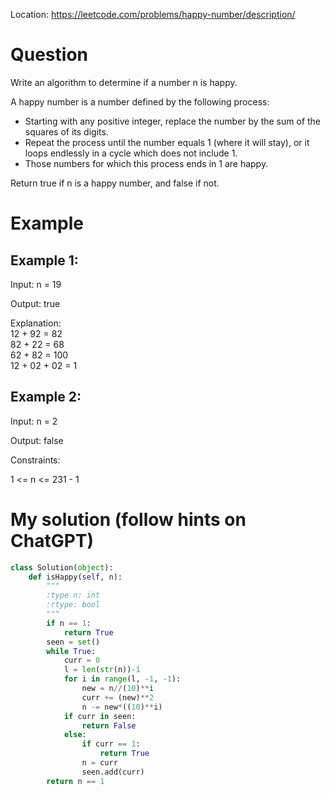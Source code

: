 Location: https://leetcode.com/problems/happy-number/description/
# Question
Write an algorithm to determine if a number n is happy.

A happy number is a number defined by the following process:

- Starting with any positive integer, replace the number by the sum of the squares of its digits.
- Repeat the process until the number equals 1 (where it will stay), or it loops endlessly in a cycle which does not include 1.
- Those numbers for which this process ends in 1 are happy.

Return true if n is a happy number, and false if not.
# Example

## Example 1:

Input: n = 19

Output: true

Explanation:\
12 + 92 = 82\
82 + 22 = 68\
62 + 82 = 100\
12 + 02 + 02 = 1
## Example 2:

Input: n = 2

Output: false

Constraints:

1 <= n <= 231 - 1
 

# My solution (follow hints on ChatGPT)
```python
class Solution(object):
    def isHappy(self, n):
        """
        :type n: int
        :rtype: bool
        """
        if n == 1:
            return True
        seen = set()
        while True:
            curr = 0
            l = len(str(n))-1
            for i in range(l, -1, -1):
                new = n//(10)**i
                curr += (new)**2
                n -= new*((10)**i)
            if curr in seen:
                return False
            else:
                if curr == 1:
                    return True
                n = curr
                seen.add(curr)
        return n == 1
        
```
